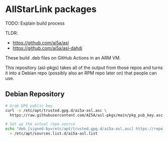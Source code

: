 # AllStarLink packages

TODO: Explain build process

TLDR:
- https://github.com/ai5a/asl
- https://github.com/ai5a/asl-dahdi

These build .deb files on GitHub Actions in an ARM VM.

This repository (asl-pkgs) takes all of the output from those repos
and turns it into a Debian repo (possibly also an RPM repo later on) that
people can use.

## Debian Repository

```bash
# Grab GPG public key
curl -o /etc/apt/trusted.gpg.d/ai5a-asl.asc \
  https://raw.githubusercontent.com/AI5A/asl-pkgs/main/pkg_pub_key.asc

# Set up the actual repo source
echo "deb [signed-by=/etc/apt/trusted.gpg.d/ai5a-asl.asc] https://repo.ai5a.net/asl-pkgs/deb/$(grep VERSION_CODENAME /etc/os-release | cut -d= -f2) $(grep VERSION_CODENAME /etc/os-release | cut -d= -f2) main" \
  > /etc/apt/sources.list.d/ai5a-asl.list
```
